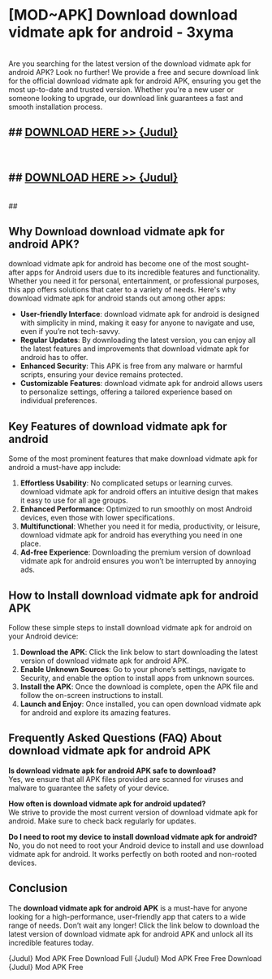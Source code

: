 # [MOD~APK] Download download vidmate apk for android - 3xyma <br>
<br>
Are you searching for the latest version of the download vidmate apk for android APK? Look no further! We provide a free and secure download link for the official download vidmate apk for android APK, ensuring you get the most up-to-date and trusted version. Whether you're a new user or someone looking to upgrade, our download link guarantees a fast and smooth installation process.


## ##  [DOWNLOAD HERE >> {Judul}](https://geoflix.me/watch.php?title=download_vidmate_apk_for_android&ref=git)
  <br>

##  ## [DOWNLOAD HERE >> {Judul}](https://geoflix.me/watch.php?title=download_vidmate_apk_for_android&ref=git)
  <br>
  ##



## Why Download download vidmate apk for android APK?

download vidmate apk for android has become one of the most sought-after apps for Android users due to its incredible features and functionality. Whether you need it for personal, entertainment, or professional purposes, this app offers solutions that cater to a variety of needs. Here's why download vidmate apk for android stands out among other apps:

- **User-friendly Interface**: download vidmate apk for android is designed with simplicity in mind, making it easy for anyone to navigate and use, even if you’re not tech-savvy.
- **Regular Updates**: By downloading the latest version, you can enjoy all the latest features and improvements that download vidmate apk for android has to offer.
- **Enhanced Security**: This APK is free from any malware or harmful scripts, ensuring your device remains protected.
- **Customizable Features**: download vidmate apk for android allows users to personalize settings, offering a tailored experience based on individual preferences.

## Key Features of download vidmate apk for android

Some of the most prominent features that make download vidmate apk for android a must-have app include:

1. **Effortless Usability**: No complicated setups or learning curves. download vidmate apk for android offers an intuitive design that makes it easy to use for all age groups.
2. **Enhanced Performance**: Optimized to run smoothly on most Android devices, even those with lower specifications.
3. **Multifunctional**: Whether you need it for media, productivity, or leisure, download vidmate apk for android has everything you need in one place.
4. **Ad-free Experience**: Downloading the premium version of download vidmate apk for android ensures you won’t be interrupted by annoying ads.

## How to Install download vidmate apk for android APK

Follow these simple steps to install download vidmate apk for android on your Android device:

1. **Download the APK**: Click the link below to start downloading the latest version of download vidmate apk for android APK.
2. **Enable Unknown Sources**: Go to your phone’s settings, navigate to Security, and enable the option to install apps from unknown sources.
3. **Install the APK**: Once the download is complete, open the APK file and follow the on-screen instructions to install.
4. **Launch and Enjoy**: Once installed, you can open download vidmate apk for android and explore its amazing features.

## Frequently Asked Questions (FAQ) About download vidmate apk for android APK

**Is download vidmate apk for android APK safe to download?**  
Yes, we ensure that all APK files provided are scanned for viruses and malware to guarantee the safety of your device.

**How often is download vidmate apk for android updated?**  
We strive to provide the most current version of download vidmate apk for android. Make sure to check back regularly for updates.

**Do I need to root my device to install download vidmate apk for android?**  
No, you do not need to root your Android device to install and use download vidmate apk for android. It works perfectly on both rooted and non-rooted devices.

## Conclusion

The **download vidmate apk for android APK** is a must-have for anyone looking for a high-performance, user-friendly app that caters to a wide range of needs. Don’t wait any longer! Click the link below to download the latest version of download vidmate apk for android APK and unlock all its incredible features today.

{Judul} Mod APK Free
Download Full {Judul} Mod APK Free
Free Download {Judul} Mod APK Free

